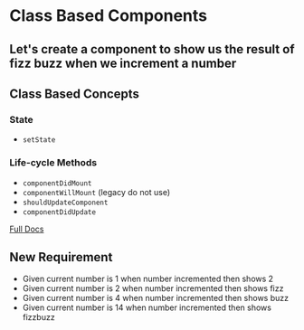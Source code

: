 # Class Based Components

## Let's create a component to show us the result of fizz buzz when we increment a number

## Class Based Concepts

### State

- `setState`

### Life-cycle Methods

- `componentDidMount`
- `componentWillMount` (legacy do not use)
- `shouldUpdateComponent`
- `componentDidUpdate`

[Full Docs](https://reactjs.org/docs/react-component.html)

## New Requirement

- Given current number is 1 when number incremented then shows 2
- Given current number is 2 when number incremented then shows fizz
- Given current number is 4 when number incremented then shows buzz
- Given current number is 14 when number incremented then shows fizzbuzz